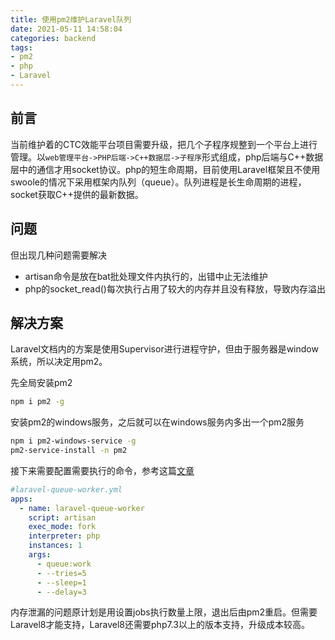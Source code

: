```yaml
---
title: 使用pm2维护Laravel队列
date: 2021-05-11 14:58:04
categories: backend
tags: 
- pm2
- php
- Laravel
---
```


## 前言

当前维护着的CTC效能平台项目需要升级，把几个子程序规整到一个平台上进行管理。以`web管理平台->PHP后端->C++数据层->子程序`形式组成，php后端与C++数据层中的通信才用socket协议。php的短生命周期，目前使用Laravel框架且不使用swoole的情况下采用框架内队列（queue）。队列进程是长生命周期的进程，socket获取C++提供的最新数据。

## 问题

但出现几种问题需要解决

- artisan命令是放在bat批处理文件内执行的，出错中止无法维护
- php的socket_read()每次执行占用了较大的内存并且没有释放，导致内存溢出

## 解决方案

Laravel文档内的方案是使用Supervisor进行进程守护，但由于服务器是window系统，所以决定用pm2。

先全局安装pm2
```bash
npm i pm2 -g 
```

安装pm2的windows服务，之后就可以在windows服务内多出一个pm2服务
```bash
npm i pm2-windows-service -g
pm2-service-install -n pm2
```


接下来需要配置需要执行的命令，参考这篇[文章](https://subashbasnet.com.np/how-to-run-and-monitor-laravel-queue-using-pm2/)

```yaml
#laravel-queue-worker.yml
apps:
  - name: laravel-queue-worker
    script: artisan
    exec_mode: fork
    interpreter: php
    instances: 1
    args:
      - queue:work
      - --tries=5
      - --sleep=1
      - --delay=3

```

内存泄漏的问题原计划是用设置jobs执行数量上限，退出后由pm2重启。但需要Laravel8才能支持，Laravel8还需要php7.3以上的版本支持，升级成本较高。
